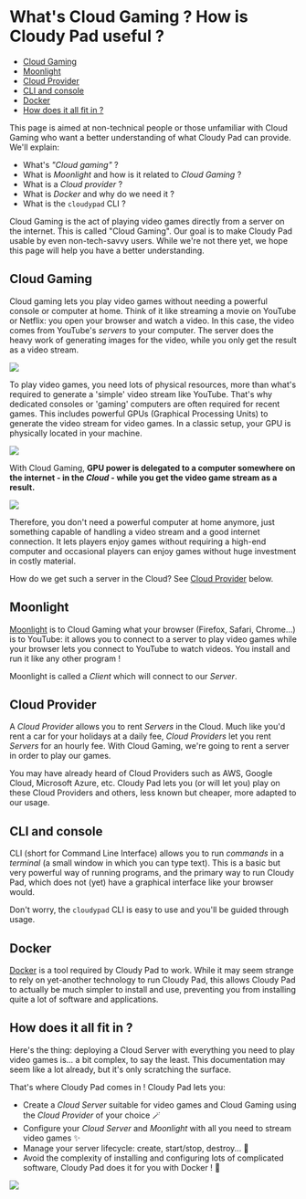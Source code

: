# What's Cloud Gaming ? How is Cloudy Pad useful ?

- [Cloud Gaming](#cloud-gaming)
- [Moonlight](#moonlight)
- [Cloud Provider](#cloud-provider)
- [CLI and console](#cli-and-console)
- [Docker](#docker)
- [How does it all fit in ?](#how-does-it-all-fit-in-)

This page is aimed at non-technical people or those unfamiliar with Cloud Gaming who want a better understanding of what Cloudy Pad can provide. We'll explain:

- What's _"Cloud gaming"_ ?
- What is _Moonlight_ and how is it related to _Cloud Gaming_ ?
- What is a _Cloud provider_ ?
- What is _Docker_ and why do we need it ?
- What is the `cloudypad` CLI ?

Cloud Gaming is the act of playing video games directly from a server on the internet. This is called "Cloud Gaming". Our goal is to make Cloudy Pad usable by even non-tech-savvy users. While we're not there yet, we hope this page will help you have a better understanding.

## Cloud Gaming

Cloud gaming lets you play video games without needing a powerful console or computer at home. Think of it like streaming a movie on YouTube or Netflix: you open your browser and watch a video. In this case, the video comes from YouTube's _servers_ to your computer. The server does the heavy work of generating images for the video, while you only get the result as a video stream. 

![](./assets/video-stream.png)

To play video games, you need lots of physical resources, more than what's required to generate a 'simple' video stream like YouTube. That's why dedicated consoles or 'gaming' computers are often required for recent games. This includes powerful GPUs (Graphical Processing Units) to generate the video stream for video games. In a classic setup, your GPU is physically located in your machine.

![](./assets/local-gaming.png)

With Cloud Gaming, **GPU power is delegated to a computer somewhere on the internet - in the _Cloud_ - while you get the video game stream as a result.**

![](./assets/cloud-gaming.png)

Therefore, you don't need a powerful computer at home anymore, just something capable of handling a video stream and a good internet connection. It lets players enjoy games without requiring a high-end computer and occasional players can enjoy games without huge investment in costly material.

How do we get such a server in the Cloud? See [Cloud Provider](#cloud-provider) below.

## Moonlight

[Moonlight](https://moonlight-stream.org/) is to Cloud Gaming what your browser (Firefox, Safari, Chrome...) is to YouTube: it allows you to connect to a server to play video games while your browser lets you connect to YouTube to watch videos. You install and run it like any other program !

Moonlight is called a _Client_ which will connect to our _Server_. 

## Cloud Provider 

A _Cloud Provider_ allows you to rent _Servers_ in the Cloud. Much like you'd rent a car for your holidays at a daily fee, _Cloud Providers_ let you rent _Servers_ for an hourly fee. With Cloud Gaming, we're going to rent a server in order to play our games. 

You may have already heard of Cloud Providers such as AWS, Google Cloud, Microsoft Azure, etc. Cloudy Pad lets you (or will let you) play on these Cloud Providers and others, less known but cheaper, more adapted to our usage. 

## CLI and console

CLI (short for Command Line Interface) allows you to run _commands_ in a _terminal_ (a small window in which you can type text). This is a basic but very powerful way of running programs, and the primary way to run Cloudy Pad, which does not (yet) have a graphical interface like your browser would.

Don't worry, the `cloudypad` CLI is easy to use and you'll be guided through usage.

## Docker

[Docker](https://www.docker.com/) is a tool required by Cloudy Pad to work. While it may seem strange to rely on yet-another technology to run Cloudy Pad, this allows Cloudy Pad to actually be much simpler to install and use, preventing you from installing quite a lot of software and applications.

## How does it all fit in ?

Here's the thing: deploying a Cloud Server with everything you need to play video games is... a bit complex, to say the least. This documentation may seem like a lot already, but it's only scratching the surface. 

That's where Cloudy Pad comes in ! Cloudy Pad lets you:

- Create a _Cloud Server_ suitable for video games and Cloud Gaming using the _Cloud Provider_ of your choice  🪄
- Configure your _Cloud Server_ and _Moonlight_ with all you need to stream video games ✨
- Manage your server lifecycle: create, start/stop, destroy... 🤖
- Avoid the complexity of installing and configuring lots of complicated software, Cloudy Pad does it for you with Docker ! 🚀

![](./assets/cloudypad-overview.png)